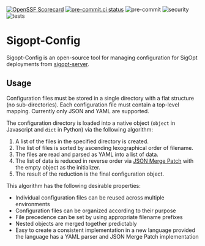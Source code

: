 <!--
Copyright © 2023 Intel Corporation

SPDX-License-Identifier: MIT
-->
[![OpenSSF Scorecard](https://api.securityscorecards.dev/projects/github.com/sigopt/sigopt-config/badge)](https://securityscorecards.dev/viewer/?uri=github.com/sigopt/sigopt-config)
[![pre-commit.ci status](https://results.pre-commit.ci/badge/github/sigopt/sigopt-config/main.svg)](https://results.pre-commit.ci/latest/github/sigopt/sigopt-config/main)
![pre-commit](https://github.com/sigopt/sigopt-config/actions/workflows/pre-commit.yml/badge.svg)
![security](https://github.com/sigopt/sigopt-config/actions/workflows/security.yml/badge.svg)
![tests](https://github.com/sigopt/sigopt-config/actions/workflows/tests.yml/badge.svg)

# Sigopt-Config

Sigopt-Config is an open-source tool for managing configuration for SigOpt deployments from [sigopt-server](https://github.com/sigopt/sigopt-server).

## Usage

Configuration files must be stored in a single directory with a flat structure (no sub-directories). Each configuration file must contain a top-level mapping. Currently only JSON and YAML are supported.

The configuration directory is loaded into a native object (`object` in Javascript and `dict` in Python) via the following algorithm:

1.  A list of the files in the specified directory is created.
2.  The list of files is sorted by ascending lexographical order of filename.
3.  The files are read and parsed as YAML into a list of data.
4.  The list of data is reduced in reverse order via [JSON Merge Patch](https://datatracker.ietf.org/doc/html/rfc7386) with the empty object as the initializer.
5.  The result of the reduction is the final configuration object.

This algorithm has the following desirable properties:

- Individual configuration files can be reused across multiple environments
- Configuration files can be organized according to their purpose
- File precedence can be set by using appropriate filename prefixes
- Nested objects are merged together predictably
- Easy to create a consistent implementation in a new language provided the language has a YAML parser and JSON Merge Patch implementation
